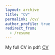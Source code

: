 ```yaml
---
layout: archive
title: "CV"
permalink: /cv/
author_profile: true
redirect_from:
  - /resume
---
```


My full CV in pdf: [CV](https://jeanbaptistefermanian.github.io/files/CV.pdf)